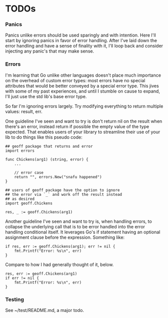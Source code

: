 # TODOs

### Panics

Panics unlike errors should be used sparingly and with intention.  Here I'll start by ignoring panics in favor of error handling.  After I've laid down the error handling and have a sense of finality with it, I'll loop back and consider injecting any panic's that may make sense.

### Errors

I'm learning that Go unlike other languages doesn't place much importance on the overhead of custom error types: most errors have no special attributes that would be better conveyed by a special error type. This jives with some of my past experiences, and until I stumble on cause to expand, I'll just use the std lib's base error type.

So far I'm ignoring errors largely. Try modifying everything to return multiple values: result, err.

One guideline I've seen and want to try is don't return nil on the result when there's an error, instead return if possible the empty value of the type expected.  That enables users of your library to streamline their use of your lib to do things like this pseudo code:

    ## geoff package that returns and error
    import errors
    
    func Chickens(arg1) (string, error) {
        ...
        
        // error case
        return "", errors.New("snafu happened")
    }

    ## users of geoff package have the option to ignore 
    ## the error via `_` and work off the result instead 
    ## as desired
    import geoff.Chickens
    
    res, _ := geoff.Chickens(arg1)

Another guideline I've seen and want to try is, when handling errors, to collapse the underlying call that is to be error handled into the error handling conditional itself.  It leverages Go's if statement having an optional assignment clause before the expression.  Something like:
 
    if res, err := geoff.Chickens(arg1); err != nil {
        fmt.Printf("Error: %s\n", err)
    }
    
Compare to how I had generally thought of it, below.  

    res, err := geoff.Chickens(arg1)
    if err != nil {
        fmt.Printf("Error: %s\n", err)
    }

### Testing

See ~/test/README.md, a major todo.